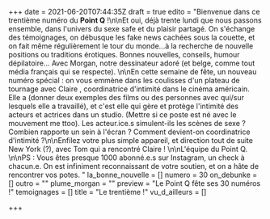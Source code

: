 +++
date = 2021-06-20T07:44:35Z
draft = true
edito = "Bienvenue dans ce trentième numéro du **Point Q** !\n\nEt oui, déjà trente lundi que nous passons ensemble, dans l'univers du sexe safe et du plaisir partagé. On s'échange des témoignages, on débusque les fake news cachées sous la couette, et on fait même régulièrement le tour du monde...à la recherche de nouvelle positions ou traditions érotiques. Bonnes nouvelles, conseils, humour dépilatoire... Avec Morgan, notre dessinateur adoré (et belge, comme tout média français qui se respecte). \n\nEn cette semaine de fête, un nouveau numéro spécial : on vous emmène dans les coulisses d'un plateau de tournage avec Claire , coordinatrice d'intimité dans le cinéma américain. Elle a (donner deux exemples des films ou des personnes avec qui/sur lesquels elle a travaillé), et c'est elle qui gère et protège l'intimité des acteurs et actrices dans un studio. (Mettre si ce poste est né avec le mouvement me ttoo). Les acteur.ice.s simulent-ils les scènes de sexe ? Combien rapporte un sein à l'écran ? Comment devient-on coordinatrice d'intimité ?\n\nEnfilez votre plus simple appareil, et direction tout de suite New York (?), avec Tom qui a rencontré Claire !  \n\nL'équipe du Point Q. \n\nPS :  Vous êtes presque 1000 abonné.e.s sur Instagram, un check à chacun.e. On est infiniment reconnaissant de votre soutien, et on a hâte de rencontrer vos potes. "
la_bonne_nouvelle = []
numero = 30
on_debunke = []
outro = ""
plume_morgan = ""
preview = "Le Point Q fête ses 30 numéros !"
temoignages = []
title = "Le trentième !"
vu_d_ailleurs = []

+++
